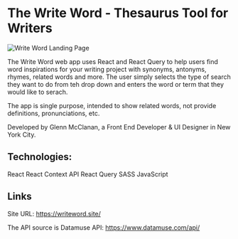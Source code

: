 # The Write Word - Thesaurus Tool for Writers
![Write Word Landing Page](https://site-social-images.s3.amazonaws.com/writeword.gif "Write Word Landing Page")

The Write Word web app uses React and React Query to help users find word inspirations for your writing project with synonyms, antonyms, rhymes, related words and more. The user simply selects the type of search they want to do from teh drop down and enters the word or term that they would like to serach.

The app is single purpose, intended to show related words, not provide definitions, pronunciations, etc.

Developed by Glenn McClanan, a Front End Developer & UI Designer in New York City.


## Technologies:
React
React Context API
React Query
SASS
JavaScript


## Links

Site URL: https://writeword.site/

The API source is Datamuse API: https://www.datamuse.com/api/
